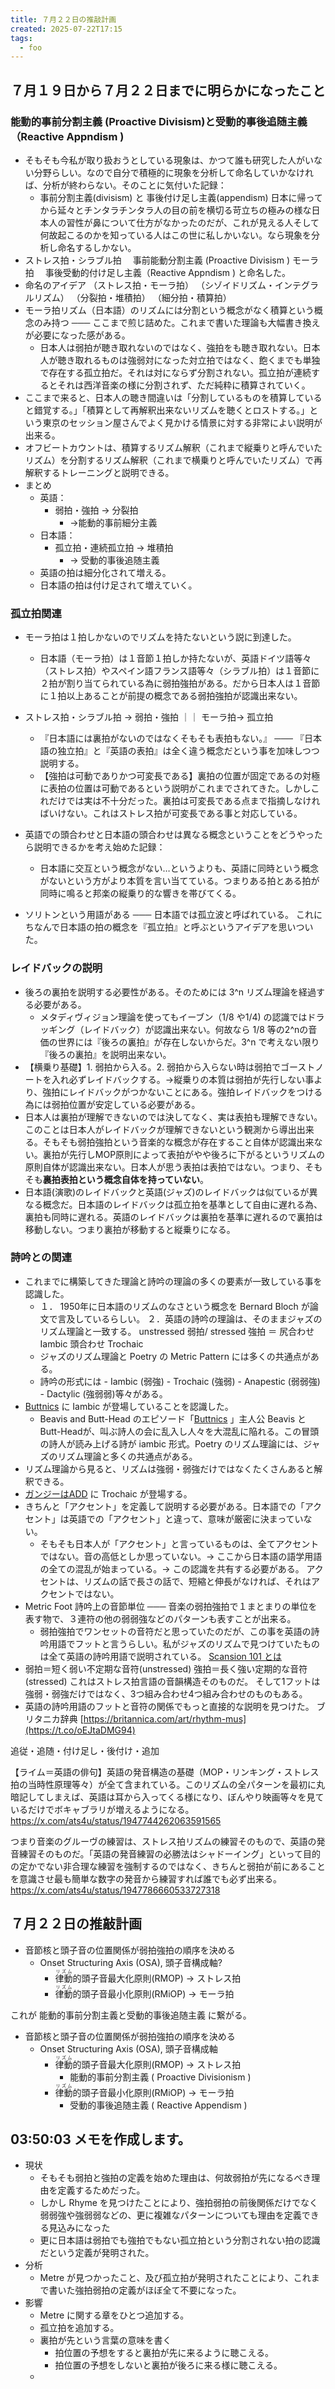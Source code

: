 ```yaml
---
title: ７月２２日の推敲計画
created: 2025-07-22T17:15
tags:
  - foo
---
```

## ７月１９日から７月２２日までに明らかになったこと
### 能動的事前分割主義 (Proactive Divisism)と受動的事後追随主義（Reactive Appndism )  
* そもそも今私が取り扱おうとしている現象は、かつて誰も研究した人がいない分野らしい。なので自分で積極的に現象を分析して命名していかなければ、分析が終わらない。そのことに気付いた記録：
    * 事前分割主義(divisism) と 事後付け足し主義(appendism) 日本に帰ってから延々とチンタラチンタラ人の目の前を横切る苛立ちの極みの様な日本人の習性が鼻について仕方がなかったのだが、これが見える人そして何故起こるのかを知っている人はこの世に私しかいない。なら現象を分析し命名するしかない。
* ストレス拍・シラブル拍 　事前能動分割主義 (Proactive Divisism ) モーラ拍 　事後受動的付け足し主義（Reactive Appndism ) と命名した。
* 命名のアイデア
    （ストレス拍・モーラ拍）
    （シゾイドリズム・インテグラルリズム）
    （分裂拍・堆積拍）
    （細分拍・積算拍）
* モーラ拍リズム（日本語）のリズムには分割という概念がなく積算という概念のみ持つ ─── ここまで煎じ詰めた。これまで書いた理論も大幅書き換えが必要になった感がある。
    * 日本人は弱拍が聴き取れないのではなく、強拍をも聴き取れない。日本人が聴き取れるものは強弱対になった対立拍ではなく、飽くまでも単独で存在する孤立拍だ。それは対にならず分割されない。孤立拍が連続するとそれは西洋音楽の様に分割されず、ただ純粋に積算されていく。
* ここまで来ると、日本人の聴き間違いは「分割しているものを積算していると錯覚する。」「積算として再解釈出来ないリズムを聴くとロストする。」という東京のセッション屋さんでよく見かける情景に対する非常によい説明が出来る。
* オフビートカウントは、積算するリズム解釈（これまで縦乗りと呼んでいたリズム）を分割するリズム解釈（これまで横乗りと呼んでいたリズム）で再解釈するトレーニングと説明できる。
* まとめ
    * 英語：
        * 弱拍・強拍 → 分裂拍
            * →能動的事前細分主義
    * 日本語：
        * 孤立拍・連続孤立拍 → 堆積拍
             * → 受動的事後追随主義    
    * 英語の拍は細分化されて増える。
    * 日本語の拍は付け足されて増えていく。

### 孤立拍関連
* モーラ拍は１拍しかないのでリズムを持たないという説に到達した。
    * 日本語（モーラ拍）は１音節１拍しか持たないが、英語ドイツ語等々（ストレス拍）やスペイン語フランス語等々（シラブル拍）は１音節に２拍が割り当てられている為に弱拍強拍がある。だから日本人は１音節に１拍以上あることが前提の概念である弱拍強拍が認識出来ない。
* ストレス拍・シラブル拍 → 弱拍・強拍 ｜｜ モーラ拍→ 孤立拍
    * 『日本語には裏拍がないのではなくそもそも表拍もない。』 ─── 『日本語の独立拍』と『英語の表拍』は全く違う概念だという事を加味しつつ説明する。
    * 【強拍は可動でありかつ可変長である】裏拍の位置が固定であるの対極に表拍の位置は可動であるという説明がこれまでされてきた。しかしこれだけでは実は不十分だった。裏拍は可変長である点まで指摘しなければいけない。これはストレス拍が可変長である事と対応している。

* 英語での頭合わせと日本語の頭合わせは異なる概念ということをどうやったら説明できるかを考え始めた記録：
    * 日本語に交互という概念がない…というよりも、英語に同時という概念がないという方がより本質を言い当てている。つまりある拍とある拍が同時に鳴ると邦楽の縦乗り的な響きを帯びてくる。
* ソリトンという用語がある ─── 日本語では孤立波と呼ばれている。 これにちなんで日本語の拍の概念を『孤立拍』と呼ぶというアイデアを思いついた。

### レイドバックの説明
* 後ろの裏拍を説明する必要性がある。そのためには 3^n リズム理論を経過する必要がある。
    * メタディヴィジョン理論を使ってもイーブン（1/8 や1/4) の認識ではドラッギング（レイドバック）が認識出来ない。何故なら 1/8 等の2^nの音価の世界には『後ろの裏拍』が存在しないからだ。3^n で考えない限り『後ろの裏拍』を説明出来ない。
* 【横乗り基礎】1. 弱拍から入る。2. 弱拍から入らない時は弱拍でゴーストノートを入れ必ずレイドバックする。→縦乗りの本質は弱拍が先行しない事より、強拍にレイドバックがつかないことにある。強拍レイドバックをつける為には弱拍位置が安定している必要がある。
* 日本人は裏拍が理解できないのでは決してなく、実は表拍も理解できない。このことは日本人がレイドバックが理解できないという観測から導出出来る。そもそも弱拍強拍という音楽的な概念が存在すること自体が認識出来ない。裏拍が先行しMOP原則によって表拍がやや後ろに下がるというリズムの原則自体が認識出来ない。日本人が思う表拍は表拍ではない。つまり、そもそも**裏拍表拍という概念自体を持っていない**。
* 日本語(演歌)のレイドバックと英語(ジャズ)のレイドバックは似ているが異なる概念だ。日本語のレイドバックは孤立拍を基準として自由に遅れる為、裏拍も同時に遅れる。英語のレイドバックは裏拍を基準に遅れるので裏拍は移動しない。つまり裏拍が移動すると縦乗りになる。

### 詩吟との関連
* これまでに構築してきた理論と詩吟の理論の多くの要素が一致している事を認識した。
    * １． 1950年に日本語のリズムのなさという概念を Bernard Bloch が論文で言及しているらしい。 ２．英語の詩吟の理論は、そのままジャズのリズム理論と一致する。 unstressed 弱拍/ stressed 強拍 ＝ 尻合わせ Iambic 頭合わせ Trochaic
    * ジャズのリズム理論と Poetry の Metric Pattern には多くの共通点がある。
    * 詩吟の形式には - Iambic (弱強) - Trochaic (強弱) - Anapestic (弱弱強) - Dactylic (強弱弱)等々がある。
* [Buttnics](https://x.com/ats4u/status/1946879560689332703) に Iambic が登場していることを認識した。
    * Beavis and Butt-Head のエピソード「[Buttnics](https://x.com/ats4u/status/1946879560689332703) 」主人公 Beavis と Butt-Headが、叫ぶ詩人の会に乱入し人々を大混乱に陥れる。この冒頭の詩人が読み上げる詩が iambic 形式。Poetry のリズム理論には、ジャズのリズム理論と多くの共通点がある。
* リズム理論から見ると、リズムは強弱・弱強だけではなくたくさんあると解釈できる。
* [ガンジーはADD](https://www.youtube.com/watch?v=R5H6npHX84s) に Trochaic が登場する。
* きちんと「アクセント」を定義して説明する必要がある。日本語での「アクセント」は英語での「アクセント」と違って、意味が厳密に決まっていない。
    * そもそも日本人が「アクセント」と言っているものは、全てアクセントではない。音の高低としか思っていない。→ ここから日本語の語学用語の全ての混乱が始まっている。→ この認識を共有する必要がある。 アクセントは、リズムの話で長さの話で、短縮と伸長がなければ、それはアクセントではない。
* Metric Foot 詩吟上の音節単位 ─── 音楽の弱拍強拍で１まとまりの単位を表す物で、３連符の他の弱弱強などのパターンも表すことが出来る。
    * 弱拍強拍でワンセットの音符だと思っていたのだが、この事を英語の詩吟用語でフットと言うらしい。私がジャズのリズムで見つけていたものは全て英語の詩吟用語で説明されている。 [Scansion 101 とは](https://www.youtube.com/watch?v=1vF0HySkrC4)
* 弱拍＝短く弱い不定期な音符(unstressed) 強拍＝長く強い定期的な音符(stressed) これはストレス拍言語の音韻構造そのものだ。 そして1フットは強弱・弱強だけではなく、3つ組み合わせ4つ組み合わせのものもある。
* 英語の詩吟用語のフットと音符の関係でもっと直接的な説明を見つけた。 ブリタニカ辞典 [https://britannica.com/art/rhythm-mus](https://t.co/oEJtaDMG94)

追従・追随・付け足し・後付け・追加


【ライム＝英語の俳句】英語の発音構造の基礎（MOP・リンキング・ストレス拍の当時性原理等々）が全て含まれている。このリズムの全パターンを最初に丸暗記してしまえば、英語は耳から入ってくる様になり、ぼんやり映画等々を見ているだけでボキャブラリが増えるようになる。 https://x.com/ats4u/status/1947744262063591565

つまり音楽のグルーヴの練習は、ストレス拍リズムの練習そのもので、英語の発音練習そのものだ。「英語の発音練習の必勝法はシャドーイング」といって目的の定かでない非合理な練習を強制するのではなく、きちんと弱拍が前にあることを意識させ最も簡単な数字の発音から練習すれば誰でも必ず出来る。 https://x.com/ats4u/status/1947786660533727318

## ７月２２日の推敲計画

* 音節核と頭子音の位置関係が弱拍強拍の順序を決める
    * Onset Structuring Axis (OSA), 頭子音構成軸?
        * <ruby><rb>律動</rb><rt>リズム</rt></ruby>的頭子音最大化原則(RMOP) → ストレス拍
        * <ruby><rb>律動</rb><rt>リズム</rt></ruby>的頭子音最小化原則(RMiOP) → モーラ拍

これが 能動的事前分割主義と受動的事後追随主義 に繋がる。

* 音節核と頭子音の位置関係が弱拍強拍の順序を決める
    * Onset Structuring Axis (OSA), 頭子音構成軸
        * <ruby><rb>律動</rb><rt>リズム</rt></ruby>的頭子音最大化原則(RMOP) → ストレス拍
            * 能動的事前分割主義 ( Proactive Divisionism )
        * <ruby><rb>律動</rb><rt>リズム</rt></ruby>的頭子音最小化原則(RMiOP) → モーラ拍
            * 受動的事後追随主義 ( Reactive Appendism )

## 03:50:03 メモを作成します。

* 現状
    * そもそも弱拍と強拍の定義を始めた理由は、何故弱拍が先になるべき理由を定義するためだった。
    * しかし Rhyme を見つけたことにより、強拍弱拍の前後関係だけでなく弱弱強や強弱弱などの、更に複雑なパターンについても理由を定義できる見込みになった
    * 更に日本語は弱拍でも強拍でもない孤立拍という分割されない拍の認識だという定義が発明された。
* 分析
    * Metre が見つかったこと、及び孤立拍が発明されたことにより、これまで書いた強拍弱拍の定義がほぼ全て不要になった。
* 影響
    * Metre に関する章をひとつ追加する。
    * 孤立拍を追加する。
    * 裏拍が先という言葉の意味を書く
        * 拍位置の予想をすると裏拍が先に来るように聴こえる。
        * 拍位置の予想をしないと裏拍が後ろに来る様に聴こえる。
    * 





